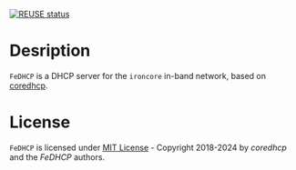 [![REUSE status](https://api.reuse.software/badge/github.com/ironcore-dev/FeDHCP)](https://api.reuse.software/info/github.com/ironcore-dev/FeDHCP)

# Desription
`FeDHCP` is a DHCP server for the `ironcore` in-band network, based on [coredhcp](https://github.com/coredhcp/coredhcp).


# License
`FeDHCP` is licensed under [MIT License](LICENSE) - Copyright 2018-2024 by *coredhcp* and the *FeDHCP* authors.

